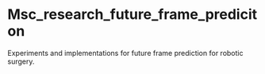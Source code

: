# Msc_research_future_frame_prediciton
 Experiments and implementations for future frame prediction for robotic surgery.
